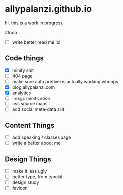 # allypalanzi.github.io
hi. this is a work in progress.

#todo
- [ ] write better read me lol

## Code things
- [x] minify shit
- [ ] 404 page
- [ ] make sure auto prefixer is actually working whoops
- [x] blog.allypalanzi.com
- [x] analytics
- [ ] image minification
- [ ] css source maps
- [ ] add social meta-data shit

## Content Things
- [ ] add speaking / classes page
- [ ] write a better about me

## Design Things
- [ ] make it less ugly
- [ ] better type, from typekit
- [ ] design study
- [ ] favicon
